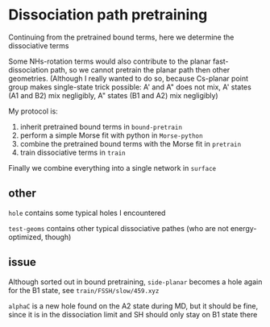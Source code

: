 # Dissociation path pretraining
Continuing from the pretrained bound terms, here we determine the dissociative terms

Some NHs-rotation terms would also contribute to the planar fast-dissociation path, so we cannot pretrain the planar path then other geometries. (Although I really wanted to do so, because Cs-planar point group makes single-state trick possible: A' and A" does not mix, A' states (A1 and B2) mix negligibly, A" states (B1 and A2) mix negligibly)

My protocol is:
1. inherit pretrained bound terms in `bound-pretrain`
2. perform a simple Morse fit with python in `Morse-python`
3. combine the pretrained bound terms with the Morse fit in `pretrain`
4. train dissociative terms in `train`

Finally we combine everything into a single network in `surface`

## other
`hole` contains some typical holes I encountered

`test-geoms` contains other typical dissociative pathes (who are not energy-optimized, though)

## issue
Although sorted out in bound pretraining, `side-planar` becomes a hole again for the B1 state, see `train/FSSH/slow/459.xyz`

`alphaC` is a new hole found on the A2 state during MD, but it should be fine, since it is in the dissociation limit and SH should only stay on B1 state there
